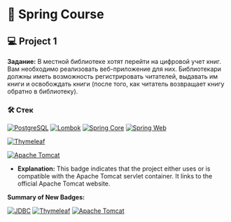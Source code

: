 # 🍃 Spring Course




## 💻 Project 1

**Задание:** В местной библиотеке хотят перейти на цифровой учет книг. Вам
необходимо реализовать веб-приложение для них. Библиотекари
должны иметь возможность регистрировать читателей, выдавать им
книги и освобождать книги (после того, как читатель возвращает
книгу обратно в библиотеку).


### 🛠 Стек

[![PostgreSQL](https://img.shields.io/badge/PostgreSQL-logo-316192?logo=postgresql)](https://www.postgresql.org/)
[![Lombok](https://img.shields.io/badge/Lombok-logo-47a1c6?logo=lombok)](https://projectlombok.org/)
[![Spring Core](https://img.shields.io/badge/Spring%20Core-green.svg)](https://spring.io/projects/spring-framework)
[![Spring Web](https://img.shields.io/badge/Spring%20Web-green.svg)](https://spring.io/projects/spring-framework)


[![Thymeleaf](https://img.shields.io/badge/Thymeleaf-logo-005C00?logo=thymeleaf)](https://www.thymeleaf.org/)


 [![Apache Tomcat](https://img.shields.io/badge/Apache%20Tomcat-logo-F8DC75?logo=apache-tomcat)](https://tomcat.apache.org/)
 
*   **Explanation:** This badge indicates that the project either uses or is compatible with the Apache Tomcat servlet container. It links to the official Apache Tomcat website.

**Summary of New Badges:**

[![JDBC](https://img.shields.io/badge/JDBC-blue.svg)](https://docs.oracle.com/javase/8/docs/technotes/guides/jdbc/)
[![Thymeleaf](https://img.shields.io/badge/Thymeleaf-logo-005C00?logo=thymeleaf)](https://www.thymeleaf.org/)
[![Apache Tomcat](https://img.shields.io/badge/Apache%20Tomcat-logo-F8DC75?logo=apache-tomcat)](https://tomcat.apache.org/)
